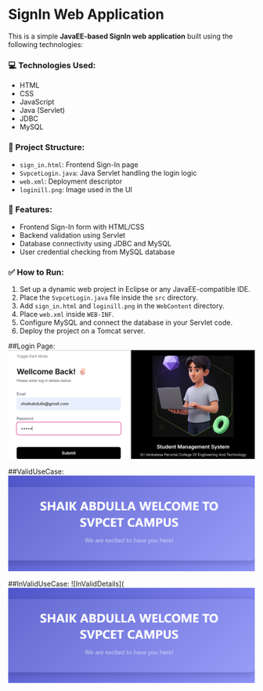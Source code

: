 # SignIn Web Application

This is a simple **JavaEE-based SignIn web application** built using the following technologies:

### 💻 Technologies Used:
- HTML
- CSS
- JavaScript
- Java (Servlet)
- JDBC
- MySQL

### 📁 Project Structure:
- `sign_in.html`: Frontend Sign-In page
- `SvpcetLogin.java`: Java Servlet handling the login logic
- `web.xml`: Deployment descriptor
- `loginill.png`: Image used in the UI

### 🚀 Features:
- Frontend Sign-In form with HTML/CSS
- Backend validation using Servlet
- Database connectivity using JDBC and MySQL
- User credential checking from MySQL database

### ✅ How to Run:
1. Set up a dynamic web project in Eclipse or any JavaEE-compatible IDE.
2. Place the `SvpcetLogin.java` file inside the `src` directory.
3. Add `sign_in.html` and `loginill.png` in the `WebContent` directory.
4. Place `web.xml` inside `WEB-INF`.
5. Configure MySQL and connect the database in your Servlet code.
6. Deploy the project on a Tomcat server.

##Login Page:
![Login Page](https://github.com/AbdullahJavaDev/SignIn_Web-Application/blob/eb444a75cb7e2ad80e750381f6b072ab602c9d72/LoginPage.png)

##ValidUseCase:
![ValidDetails](https://github.com/AbdullahJavaDev/SignIn_Web-Application/blob/ecc41c075d14b8f9b38a464a5925da9a645c7c86/ValidUseCase.png)

##InValidUseCase:
![InValidDetails](![ValidDetails](https://github.com/AbdullahJavaDev/SignIn_Web-Application/blob/ecc41c075d14b8f9b38a464a5925da9a645c7c86/ValidUseCase.png)


